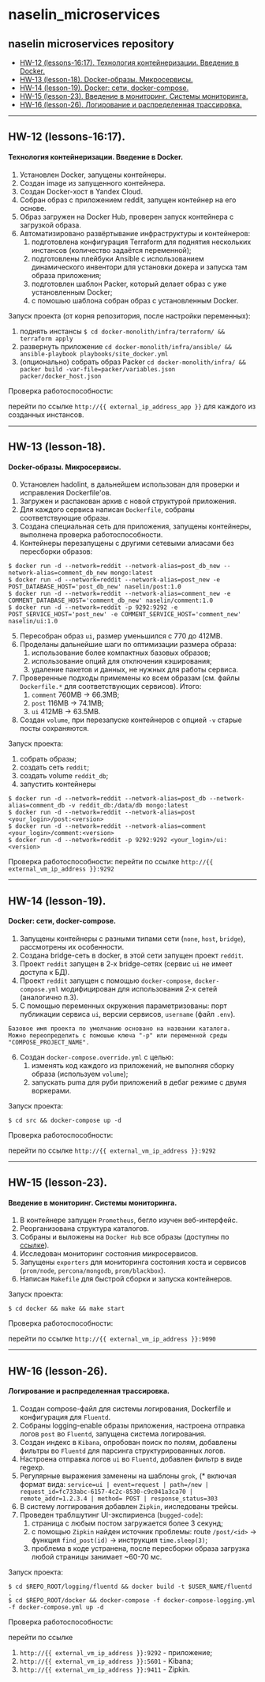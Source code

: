 # naselin_microservices
naselin microservices repository
---
<!-- MarkdownTOC autolink=true -->

- [HW-12 (lessons-16:17). Технология контейнеризации. Введение в Docker.](#hw12)
- [HW-13 (lesson-18). Docker-образы. Микросервисы.](#hw13)
- [HW-14 (lesson-19). Docker: сети, docker-compose.](#hw14)
- [HW-15 (lesson-23). Введение в мониторинг. Системы мониторинга.](#hw15)
- [HW-16 (lesson-26). Логирование и распределенная трассировка.](#hw16)

<!-- /MarkdownTOC -->
---
## HW-12 (lessons-16:17). <a name="hw12"> </a>
#### Технология контейнеризации. Введение в Docker.
1. Установлен Docker, запущены контейнеры.
2. Создан image из запущенного контейнера.
3. Создан Docker-хост в Yandex Cloud.
4. Собран образ с приложением reddit, запущен контейнер на его основе.
5. Образ загружен на Docker Hub, проверен запуск контейнера с загрузкой образа.
6. Автоматизировано развёртывание инфраструктуры и контейнеров:
   1. подготовлена конфигурация Terraform для поднятия нескольких инстансов (количество задаётся переменной);
   2. подготовлены плейбуки Ansible с использованием динамического инвентори для установки докера и запуска там образа приложения;
   3. подготовлен шаблон Packer, который делает образ с уже установленным Docker;
   4. с помошью шаблона собран образ с установленным Docker.

Запуск проекта (от корня репозитория, после настройки переменных):
1. поднять инстансы `$ cd docker-monolith/infra/terraform/ && terraform apply`
2. развернуть приложение `cd docker-monolith/infra/ansible/ && ansible-playbook playbooks/site_docker.yml`
3. (опционально) собрать образ Packer  `cd docker-monolith/infra/ && packer build -var-file=packer/variables.json packer/docker_host.json`

Проверка работоспособности:

перейти по ссылке `http://{{ external_ip_address_app }}` для каждого из созданных инстансов.

---
## HW-13 (lesson-18). <a name="hw13"> </a>
#### Docker-образы. Микросервисы.
0. Установлен hadolint, в дальнейшем использован для проверки и исправления Dockerfile'ов.
1. Загружен и распакован архив с новой структурой приложения.
2. Для каждого сервиса написан `Dockerfile`, собраны соответствующие образы.
3. Создана специальная сеть для приложения, запущены контейнеры, выполнена проверка работоспособности.
4. Контейнеры перезапущены с другими сетевыми алиасами без пересборки образов:
```
$ docker run -d --network=reddit --network-alias=post_db_new --network-alias=comment_db_new mongo:latest
$ docker run -d --network=reddit --network-alias=post_new -e POST_DATABASE_HOST='post_db_new' naselin/post:1.0
$ docker run -d --network=reddit --network-alias=comment_new -e COMMENT_DATABASE_HOST='comment_db_new' naselin/comment:1.0
$ docker run -d --network=reddit -p 9292:9292 -e POST_SERVICE_HOST='post_new' -e COMMENT_SERVICE_HOST='comment_new' naselin/ui:1.0
```
5. Пересобран образ `ui`, размер уменьшился с 770 до 412MB.
6. Проделаны дальнейшие шаги по оптимизации размера образа:
   1. использование более компактных базовых образов;
   2. использование опций для отключения кэширования;
   3. удаление пакетов и данных, не нужных для работы сервиса.
7. Проверенные подходы примемены ко всем образам (см. файлы `Dockerfile.*` для соответствующих сервисов). Итого:
   1. `comment` 760MB -> 66.3MB;
   2. `post` 116MB -> 74.1MB;
   3. `ui` 412MB -> 63.5MB.
8. Создан `volume`, при перезапуске контейнеров с опцией `-v` старые посты сохраняются.

Запуск проекта:
1. собрать образы;
2. создать сеть `reddit`;
3. создать volume `reddit_db`;
4. запустить контейнеры
```
$ docker run -d --network=reddit --network-alias=post_db --network-alias=comment_db -v reddit_db:/data/db mongo:latest
$ docker run -d --network=reddit --network-alias=post <your_login>/post:<version>
$ docker run -d --network=reddit --network-alias=comment <your_login>/comment:<version>
$ docker run -d --network=reddit -p 9292:9292 <your_login>/ui:<version>
```

Проверка работоспособности:
перейти по ссылке `http://{{ external_vm_ip_address }}:9292`

---
## HW-14 (lesson-19). <a name="hw14"> </a>
#### Docker: сети, docker-compose.
1. Запущены контейнеры с разными типами сети (`none`, `host`, `bridge`), рассмотрены их особенности.
2. Создана bridge-сеть в docker, в этой сети запущен проект `reddit`.
3. Проект `reddit` запущен в 2-х bridge-сетях (сервис `ui` не имеет доступа к БД).
4. Проект `reddit` запущен  с помощью `docker-compose`, `docker-compose.yml` модифицирован для использования 2-х сетей (аналогично п.3).
5. С помощью переменных окружения параметризованы: порт публикации сервиса `ui`, версии сервисов, `username` (файл `.env`).
```
Базовое имя проекта по умолчанию основано на названии каталога.
Можно переопределить с помошью ключа "-p" или переменной среды "COMPOSE_PROJECT_NAME".
```
6. Создан `docker-compose.override.yml` с целью:
   1. изменять код каждого из приложений, не выполняя сборку образа (используем `volume`);
   2. запускать puma для руби приложений в дебаг режиме с двумя воркерами.

Запуск проекта:
```
$ cd src && docker-compose up -d
```

Проверка работоспособности:

перейти по ссылке `http://{{ external_vm_ip_address }}:9292`

---
## HW-15 (lesson-23). <a name="hw15"> </a>
#### Введение в мониторинг. Системы мониторинга.
1. В контейнере запущен `Prometheus`, бегло изучен веб-интерфейс.
2. Реорганизована структура каталогов.
3. Собраны и выложены на `Docker Hub` все образы (доступны по <a href=https://hub.docker.com/u/naselin>ссылке</a>).
4. Исследован мониторинг состояния микросервисов.
5. Запущены `exporters` для мониторинга состояния хоста и сервисов (`prom/node`, `percona/mongodb`, `prom/blackbox`).
6. Написан `Makefile` для быстрой сборки и запуска контейнеров.

Запуск проекта:
```
$ cd docker && make && make start
```

Проверка работоспособности:

перейти по ссылке `http://{{ external_vm_ip_address }}:9090`

---
## HW-16 (lesson-26). <a name="hw16"> </a>
#### Логирование и распределенная трассировка.
1. Создан compose-файл для системы логирования, Dockerfile и конфигурация для `Fluentd`.
2. Собраны logging-enable образы приложения, настроена отправка логов `post` во `Fluentd`, запущена система логирования.
3. Создан индекс в `Kibana`, опробован поиск по полям, добавлены фильтры во `Fluentd` для парсинга структурированных логов.
4. Настроена отправка логов `ui` во `Fluentd`, добавлен фильтр в виде regexp.
5. Регулярные выражения заменены на шаблоны `grok`, (* включая формат вида:
```service=ui | event=request | path=/new | request_id=fc733abc-6157-4c2c-8530-c9c041a3ca70 | remote_addr=1.2.3.4 | method= POST | response_status=303 ```
6. В систему логгирования добавлен `Zipkin`, ииследованы трейсы.
7. Проведен траблшутинг UI-экспириенса (`bugged-code`):
   1. страница с любым постом загружается более 3 секунд;
   2. с помощью `Zipkin` найден источник проблемы: route `/post/<id>` -> функция `find_post(id)` -> инструкция `time.sleep(3)`;
   3. проблема в коде устранена, после пересборки образа загрузка любой страницы занимает ~60-70 мс.

Запуск проекта:
```
$ cd $REPO_ROOT/logging/fluentd && docker build -t $USER_NAME/fluentd .
$ cd $REPO_ROOT/docker && docker-compose -f docker-compose-logging.yml -f docker-compose.yml up -d
```

Проверка работоспособности:

перейти по ссылке
1. `http://{{ external_vm_ip_address }}:9292` - приложение;
2. `http://{{ external_vm_ip_address }}:5601` - Kibana;
3. `http://{{ external_vm_ip_address }}:9411` - Zipkin.
